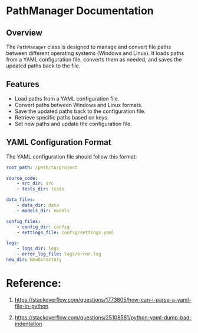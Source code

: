 

# PathManager Documentation

## Overview

The `PathManager` class is designed to manage and convert file paths between different operating systems (Windows and Linux). It loads paths from a YAML configuration file, converts them as needed, and saves the updated paths back to the file.

## Features

- Load paths from a YAML configuration file.
- Convert paths between Windows and Linux formats.
- Save the updated paths back to the configuration file.
- Retrieve specific paths based on keys.
- Set new paths and update the configuration file.

## YAML Configuration Format

The YAML configuration file should follow this format:

```yaml
root_path: /path/to/project

source_code:
    - src_dir: src
    - tests_dir: tests

data_files:
    - data_dir: data
    - models_dir: models

config_files:
    - config_dir: config
    - settings_file: config/settings.yaml

logs:
    - logs_dir: logs
    - error_log_file: logs/error.log
new_dir: NewDirectory
```

# Reference:
1. https://stackoverflow.com/questions/1773805/how-can-i-parse-a-yaml-file-in-python

2. https://stackoverflow.com/questions/25108581/python-yaml-dump-bad-indentation